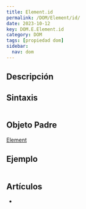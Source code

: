 ```yaml
---
title: Element.id
permalink: /DOM/Element/id/
date: 2023-10-12
key: DOM.E.Element.id
category: DOM
tags: [propiedad dom]
sidebar:
  nav: dom
---
```


## Descripción


## Sintaxis


```javascript

```


## Objeto Padre


[Element](https://www.w3api.com/DOM/Element/)


## Ejemplo


```javascript

```


## Artículos

- 
